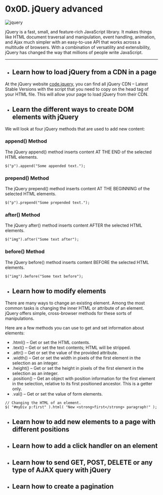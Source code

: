 # 0x0D. jQuery advanced

![jquery](https://www.acens.com/comunicacion/wp-content/images/2016/12/word-image-1-768x307.png)

jQuery is a fast, small, and feature-rich JavaScript library. It makes things like HTML document traversal and manipulation, event handling, animation, and Ajax much simpler with an easy-to-use API that works across a multitude of browsers. With a combination of versatility and extensibility, jQuery has changed the way that millions of people write JavaScript.

___
- ## Learn how to load jQuery from a CDN in a page

At the jQuery website [code.jquery](https://code.jquery.com/), you can find all jQuery CDN – Latest Stable Versions with the script that you need to copy on the head tag of your HTML file. This will allow your page to load jQuery from their CDN.

- ## Learn the different ways to create DOM elements with jQuery

We will look at four jQuery methods that are used to add new content:

### append() Method

The jQuery append() method inserts content AT THE END of the selected HTML elements.

```
$("p").append("Some appended text.");
```

### prepend() Method

The jQuery prepend() method inserts content AT THE BEGINNING of the selected HTML elements.

```
$("p").prepend("Some prepended text.");
```

### after() Method

The jQuery after() method inserts content AFTER the selected HTML elements.

```
$("img").after("Some text after");
```

### before() Method

The jQuery before() method inserts content BEFORE the selected HTML elements.

```
$("img").before("Some text before");
```
- ## Learn how to modify elements

There are many ways to change an existing element. Among the most common tasks is changing the inner HTML or attribute of an element. jQuery offers simple, cross-browser methods for these sorts of manipulations.

Here are a few methods you can use to get and set information about elements:

- .html() – Get or set the HTML contents.
- .text() – Get or set the text contents; HTML will be stripped.
- .attr() – Get or set the value of the provided attribute.
- .width() – Get or set the width in pixels of the first element in the selection as an integer.
- .height() – Get or set the height in pixels of the first element in the selection as an integer.
- .position() – Get an object with position information for the first element in the selection, relative to its first positioned ancestor. This is a getter only.
- .val() – Get or set the value of form elements.

```
// Changing the HTML of an element.
$( "#myDiv p:first" ).html( "New <strong>first</strong> paragraph!" );
```

- ## Learn how to add new elements to a page with different positions


- ## Learn how to add a click handler on an element


- ## Learn how to send GET, POST, DELETE or any type of AJAX query with jQuery


- ## Learn how to create a pagination